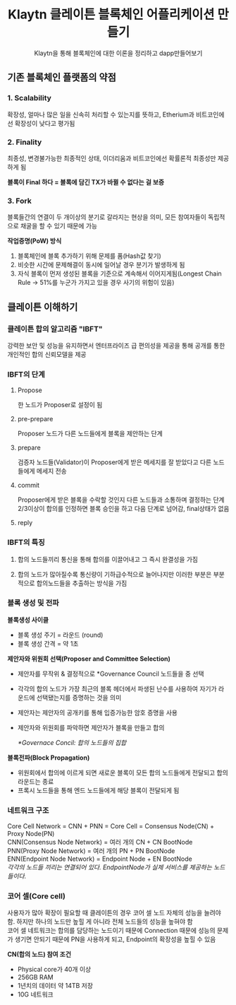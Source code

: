 <h1 align="center">Klaytn 클레이튼 블록체인 어플리케이션 만들기</h1>
<p align="center">Klaytn을 통해 블록체인에 대한 이론을 정리하고 dapp만들어보기</p>

## 기존 블록체인 플랫폼의 약점
### 1. Scalability
확장성, 얼마나 많은 일을 신속히 처리할 수 있는지를 뜻하고, Etherium과 비트코인에선 확장성이 낮다고 평가됨

### 2. Finality
최종성, 변경불가능한 최종적인 상태, 이더리움과 비트코인에선 확률론적 최종성만 제공하게 됨

<strong>블록이 Final 하다 = 블록에 담긴 TX가 바뀔 수 없다는 걸 보증</strong>

### 3. Fork
블록들간의 연결이 두 개이상의 분기로 갈라지는 현상을 의미, 모든 참여자들이 독립적으로 채굴을 할 수 있기 때문에 가능

<strong>작업증명(PoW) 방식</strong>

1. 블록체인에 블록 추가하기 위해 문제를 품(Hash값 찾기)
2. 비슷한 시간에 문제해결이 동시에 일어날 경우 분기가 발생하게 됨
3. 자식 블록이 먼저 생성된 블록을 기준으로 계속해서 이어지게됨(Longest Chain Rule -> 51%를 누군가 가지고 있을 경우 사기의 위험이 있음)

## 클레이튼 이해하기
### 클레이튼 합의 알고리즘 "IBFT"
강력한 보안 및 성능을 유지하면서 엔터프라이즈 급 편의성을 제공을 통해 공개를 통한 개인적인 합의 신뢰모델을 제공
### IBFT의 단계
1. Propose

    한 노드가 Proposer로 설정이 됨

2. pre-prepare

    Proposer 노드가 다른 노드들에게 블록을 제안하는 단계

3. prepare

    검증자 노드들(Validator)이 Proposer에게 받은 메세지를 잘 받았다고 다른 노드들에게 메세지 전송

4. commit 

    Proposer에게 받은 블록을 수락할 것인지 다른 노드들과 소통하며 결정하는 단계 2/3이상이 합의를 인정하면 블록 승인을 하고 다음 단계로 넘어감, final상태가 없음

5. reply

### IBFT의 특징
1. 합의 노드들끼리 통신을 통해 합의를 이끌어내고 그 즉시 완결성을 가짐

2. 합의 노드가 많아질수록 통신량이 기하급수적으로 늘어나지만 이러한 부분은 부분적으로 합의노드들을 추출하는 방식을 가짐

### 블록 생성 및 전파
<strong>블록생성 사이클</strong>
- 블록 생성 주기 = 라운드 (round)
- 블록 생성 간격 = 약 1초

<strong>제안자와 위원회 선택(Proposer and Committee Selection)</strong>
- 제안자를 무작위 & 결정적으로 *Governance Council 노드들을 중 선택
- 각각의 합의 노드가 가장 최근의 블록 헤더에서 파생된 난수를 사용하여 자기가 라운드에 선택됐는지를 증명하는 것을 의미
- 제안자는 제안자의 공개키를 통해 입증가능한 암호 증명을 사용
- 제안자와 위원회를 파악하면 제안자가 블록을 만들고 합의

    _*Governace Concil: 합의 노드들의 집합_

<strong>블록전파(Block Propagation)</strong>
- 위원회에서 합의에 이르게 되면 새로운 블록이 모든 합의 노드들에게 전달되고 합의 라운드는 종료
- 프록시 노드들을 통해 엔드 노드들에게 해당 블록이 전달되게 됨

### 네트워크 구조

Core Cell Network = CNN + PNN = Core Cell = Consensus Node(CN) + Proxy Node(PN)<br>
CNN(Consensus Node Network) = 여러 개의 CN + CN BootNode<br>
PNN(Proxy Node Network) = 여러 개의 PN + PN BootNode<br>
ENN(Endpoint Node Network) = Endpoint Node + EN BootNode<br>
_각각의 노드들 끼리는 연결되어 있다._
_EndpointNode가 실제 서비스를 제공하는 노드들이다._

### 코어 셀(Core cell)
사용자가 많아 확장이 필요할 때 클레이튼의 경우 코어 셀 노드 자체의 성능을 늘려야 함. 하지만 하나의 노드만 높힐 게 아니라 전체 노드들의 성능을 높혀야 함<br>
코어 셀 네트워크는 합의를 담당하는 노드이기 때문에 Connection 때문에 성능의 문제가 생기면 안되기 때문에 PN을 사용하게 되고, Endpoint의 확장성을 높힐 수 있음<br>

<strong>CN(합의 노드) 참여 조건</strong>
- Physical core가 40개 이상
- 256GB RAM
- 1년치의 데이터 약 14TB 저장
- 10G 네트워크